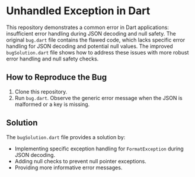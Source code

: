 # Unhandled Exception in Dart
This repository demonstrates a common error in Dart applications: insufficient error handling during JSON decoding and null safety. The original `bug.dart` file contains the flawed code, which lacks specific error handling for JSON decoding and potential null values. The improved `bugSolution.dart` file shows how to address these issues with more robust error handling and null safety checks.
## How to Reproduce the Bug
1. Clone this repository.
2. Run `bug.dart`. Observe the generic error message when the JSON is malformed or a key is missing.
## Solution
The `bugSolution.dart` file provides a solution by:
* Implementing specific exception handling for `FormatException` during JSON decoding.
* Adding null checks to prevent null pointer exceptions.
* Providing more informative error messages.